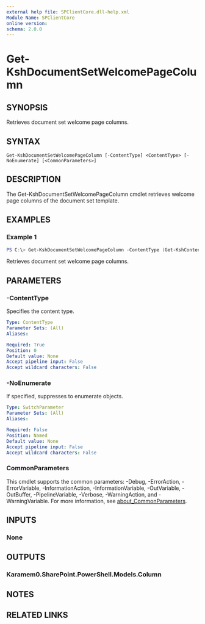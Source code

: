 ```yaml
---
external help file: SPClientCore.dll-help.xml
Module Name: SPClientCore
online version:
schema: 2.0.0
---
```


# Get-KshDocumentSetWelcomePageColumn

## SYNOPSIS
Retrieves document set welcome page columns.

## SYNTAX

```
Get-KshDocumentSetWelcomePageColumn [-ContentType] <ContentType> [-NoEnumerate] [<CommonParameters>]
```

## DESCRIPTION
The Get-KshDocumentSetWelcomePageColumn cmdlet retrieves welcome page columns of the document set template.

## EXAMPLES

### Example 1
```powershell
PS C:\> Get-KshDocumentSetWelcomePageColumn -ContentType (Get-KshContentType -ContentTypeId '0x0120D5200014BC33BECFD5C340922C6D6CECC7830D')
```

Retrieves document set welcome page columns.

## PARAMETERS

### -ContentType
Specifies the content type.

```yaml
Type: ContentType
Parameter Sets: (All)
Aliases:

Required: True
Position: 0
Default value: None
Accept pipeline input: False
Accept wildcard characters: False
```

### -NoEnumerate
If specified, suppresses to enumerate objects.

```yaml
Type: SwitchParameter
Parameter Sets: (All)
Aliases:

Required: False
Position: Named
Default value: None
Accept pipeline input: False
Accept wildcard characters: False
```

### CommonParameters
This cmdlet supports the common parameters: -Debug, -ErrorAction, -ErrorVariable, -InformationAction, -InformationVariable, -OutVariable, -OutBuffer, -PipelineVariable, -Verbose, -WarningAction, and -WarningVariable. For more information, see [about_CommonParameters](http://go.microsoft.com/fwlink/?LinkID=113216).

## INPUTS

### None

## OUTPUTS

### Karamem0.SharePoint.PowerShell.Models.Column

## NOTES

## RELATED LINKS
